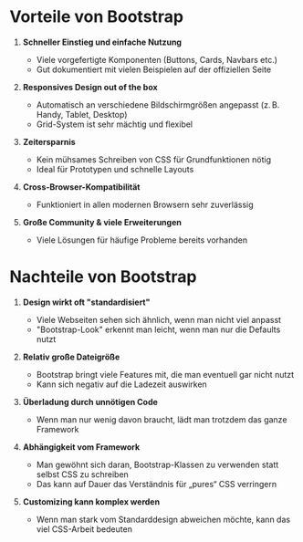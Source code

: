 # **Vorteile von Bootstrap**

1. **Schneller Einstieg und einfache Nutzung**  
   - Viele vorgefertigte Komponenten (Buttons, Cards, Navbars etc.)
   - Gut dokumentiert mit vielen Beispielen auf der offiziellen Seite

2. **Responsives Design out of the box**  
   - Automatisch an verschiedene Bildschirmgrößen angepasst (z. B. Handy, Tablet, Desktop)
   - Grid-System ist sehr mächtig und flexibel

3. **Zeitersparnis**  
   - Kein mühsames Schreiben von CSS für Grundfunktionen nötig
   - Ideal für Prototypen und schnelle Layouts

4. **Cross-Browser-Kompatibilität**  
   - Funktioniert in allen modernen Browsern sehr zuverlässig

5. **Große Community & viele Erweiterungen**  
   - Viele Lösungen für häufige Probleme bereits vorhanden

# **Nachteile von Bootstrap**

1. **Design wirkt oft "standardisiert"**  
   - Viele Webseiten sehen sich ähnlich, wenn man nicht viel anpasst
   - "Bootstrap-Look" erkennt man leicht, wenn man nur die Defaults nutzt

2. **Relativ große Dateigröße**  
   - Bootstrap bringt viele Features mit, die man eventuell gar nicht nutzt
   - Kann sich negativ auf die Ladezeit auswirken

3. **Überladung durch unnötigen Code**  
   - Wenn man nur wenig davon braucht, lädt man trotzdem das ganze Framework

4. **Abhängigkeit vom Framework**  
   - Man gewöhnt sich daran, Bootstrap-Klassen zu verwenden statt selbst CSS zu schreiben
   - Das kann auf Dauer das Verständnis für „pures“ CSS verringern

5. **Customizing kann komplex werden**  
   - Wenn man stark vom Standarddesign abweichen möchte, kann das viel CSS-Arbeit bedeuten
